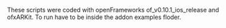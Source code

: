 These scripts were coded with openFrameworks of_v0.10.1_ios_release and ofxARKit.
To run have to be inside the addon examples floder.